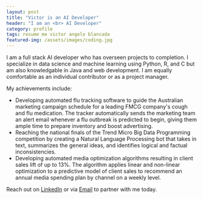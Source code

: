 ```yaml
---
layout: post
title: "Victor is an AI Developer"
header: "I am an <br> AI Developer" 
category: profile
tags: resume me victor angelo blancada
featured-img: /assets/images/coding.jpg
---
```


I am a full stack AI developer who has overseen projects to completion. I specialize in data science and machine learning using Python, R, and C but am also knowledgable in Java and web development. I am equally comfortable as an individual contributor or as a project manager.

My achievements include:

- Developing automated flu tracking software to guide the Australian marketing campaign schedule for a leading FMCG company's cough and flu medication. The tracker automatically sends the marketing team an alert email whenever a flu outbreak is predicted to begin, giving them ample time to prepare inventory and boost advertising.
- Reaching the national finals of the Trend Micro Big Data Programming competition by creating a Natural Language Processing bot that takes in text, summarizes the general ideas, and identifies logical and factual inconsistencies.
- Developing automated media optimization algorithms resulting in client sales lift of up to 13%. The algorithm applies linear and non-linear optimization to a predictive model of client sales to recommend an annual media spending plan by channel on a weekly level.

Reach out on [LinkedIn](https://www.linkedin.com/in/geloblancada/) or via [Email](mailto:naturalproblemsolver@gmail.com) to partner with me today.
